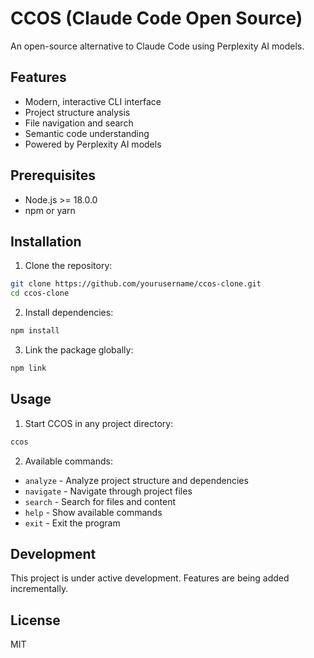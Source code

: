 # CCOS (Claude Code Open Source)

An open-source alternative to Claude Code using Perplexity AI models.

## Features

- Modern, interactive CLI interface
- Project structure analysis
- File navigation and search
- Semantic code understanding
- Powered by Perplexity AI models

## Prerequisites

- Node.js >= 18.0.0
- npm or yarn

## Installation

1. Clone the repository:
```bash
git clone https://github.com/yourusername/ccos-clone.git
cd ccos-clone
```

2. Install dependencies:
```bash
npm install
```

3. Link the package globally:
```bash
npm link
```

## Usage

1. Start CCOS in any project directory:
```bash
ccos
```

2. Available commands:
- `analyze` - Analyze project structure and dependencies
- `navigate` - Navigate through project files
- `search` - Search for files and content
- `help` - Show available commands
- `exit` - Exit the program

## Development

This project is under active development. Features are being added incrementally.

## License

MIT 